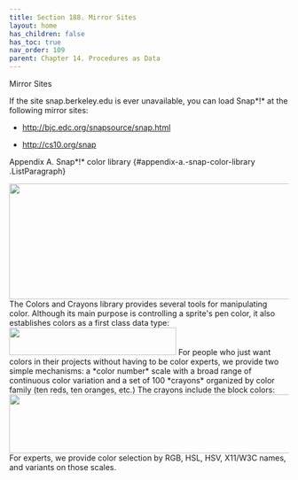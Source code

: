 ```yaml
---
title: Section 188. Mirror Sites
layout: home
has_children: false
has_toc: true
nav_order: 109
parent: Chapter 14. Procedures as Data
---
```


Mirror Sites

If the site snap.berkeley.edu is ever unavailable, you can load Snap*!*
at the following mirror sites:

-   http://bjc.edc.org/snapsource/snap.html

-   http://cs10.org/snap

 Appendix A. Snap*!* color library {#appendix-a.-snap-color-library .ListParagraph}

<img src="/snap-manual/assets/images/image1123.png" style="width:557px; height:209px">
The Colors and Crayons library provides
several tools for manipulating color. Although its main purpose is
controlling a sprite's pen color, it also establishes colors as a first
class data type:

<img src="/snap-manual/assets/images/image1129.png" style="width:301px; height:50px">
For people who just want colors in their
projects without having to be color experts, we provide two simple
mechanisms: a *color number* scale with a broad range of continuous
color variation and a set of 100 *crayons* organized by color family
(ten reds, ten oranges, etc.) The crayons include the block colors:

<img src="/snap-manual/assets/images/image1130.png" style="width:688px; height:106px">
For experts, we provide color selection by RGB, HSL, HSV,
X11/W3C names, and variants on those scales.

